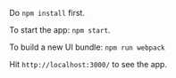 Do `npm install` first.

To start the app: `npm start`.

To build a new UI bundle: `npm run webpack`

Hit `http://localhost:3000/` to see the app.



